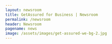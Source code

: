 ```yaml
---
layout: newsroom
title: GetAssured for Business | Newsroom
permalink: /newsroom
header: Newsroom
pagename: news
image: /assets/images/get-assured-we-bg-2.jpg
---
```

